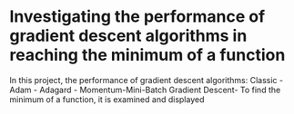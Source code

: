 # Investigating the performance of gradient descent algorithms in reaching the minimum of a function

In this project, the performance of gradient descent algorithms:
 Classic - Adam - Adagard - Momentum-Mini-Batch Gradient Descent-
To find the minimum of a function, it is examined and displayed
